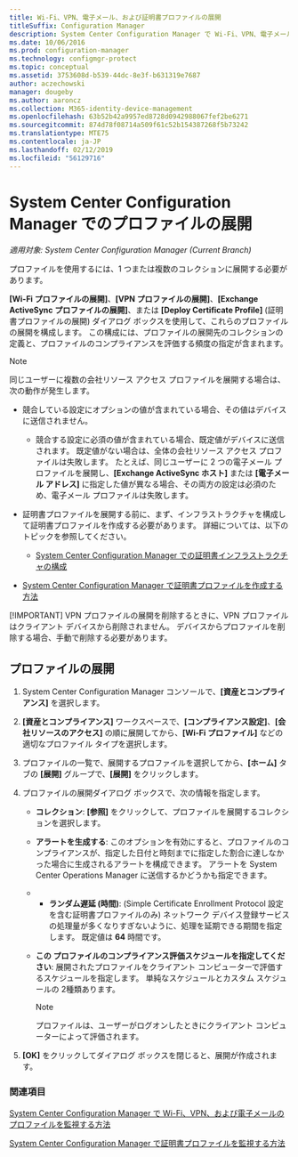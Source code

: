 ```yaml
---
title: Wi-Fi、VPN、電子メール、および証明書プロファイルの展開
titleSuffix: Configuration Manager
description: System Center Configuration Manager で Wi-Fi、VPN、電子メール、および証明書のプロファイルを展開する方法について説明します。
ms.date: 10/06/2016
ms.prod: configuration-manager
ms.technology: configmgr-protect
ms.topic: conceptual
ms.assetid: 3753608d-b539-44dc-8e3f-b631319e7687
author: aczechowski
manager: dougeby
ms.author: aaroncz
ms.collection: M365-identity-device-management
ms.openlocfilehash: 63b52b42a9957ed8728d0942988067fef2be6271
ms.sourcegitcommit: 874d78f08714a509f61c52b154387268f5b73242
ms.translationtype: MTE75
ms.contentlocale: ja-JP
ms.lasthandoff: 02/12/2019
ms.locfileid: "56129716"
---
```

# <a name="deploy-profiles-in-system-center-configuration-manager"></a>System Center Configuration Manager でのプロファイルの展開

*適用対象: System Center Configuration Manager (Current Branch)*

プロファイルを使用するには、1 つまたは複数のコレクションに展開する必要があります。  

 **[Wi-Fi プロファイルの展開]**、**[VPN プロファイルの展開]**、**[Exchange ActiveSync プロファイルの展開]**、または **[Deploy Certificate Profile]** (証明書プロファイルの展開) ダイアログ ボックスを使用して、これらのプロファイルの展開を構成します。 この構成には、プロファイルの展開先のコレクションの定義と、プロファイルのコンプライアンスを評価する頻度の指定が含まれます。  

> [!NOTE]
>  同じユーザーに複数の会社リソース アクセス プロファイルを展開する場合は、次の動作が発生します。  
> 
> - 競合している設定にオプションの値が含まれている場合、その値はデバイスに送信されません。  
>   -   競合する設定に必須の値が含まれている場合、既定値がデバイスに送信されます。 既定値がない場合は、全体の会社リソース アクセス プロファイルは失敗します。 たとえば、同じユーザーに 2 つの電子メール プロファイルを展開し、**[Exchange ActiveSync ホスト]** または **[電子メール アドレス]** に指定した値が異なる場合、その両方の設定は必須のため、電子メール プロファイルは失敗します。  
> 
> - 証明書プロファイルを展開する前に、まず、インフラストラクチャを構成して証明書プロファイルを作成する必要があります。 詳細については、以下のトピックを参照してください。  
> 
>   -   [System Center Configuration Manager での証明書インフラストラクチャの構成](certificate-infrastructure.md)  
> - [System Center Configuration Manager で証明書プロファイルを作成する方法](create-certificate-profiles.md)    
> 
> [!IMPORTANT]
>  VPN プロファイルの展開を削除するときに、VPN プロファイルはクライアント デバイスから削除されません。 デバイスからプロファイルを削除する場合、手動で削除する必要があります。

## <a name="deploying--profiles"></a>プロファイルの展開  


1.  System Center Configuration Manager コンソールで、**[資産とコンプライアンス]** を選択します。  

2.  **[資産とコンプライアンス]** ワークスペースで、**[コンプライアンス設定]**、**[会社リソースのアクセス]** の順に展開してから、**[Wi-Fi プロファイル]** などの適切なプロファイル タイプを選択します。  

3.  プロファイルの一覧で、展開するプロファイルを選択してから、**[ホーム]** タブの **[展開]** グループで、**[展開]** をクリックします。  

4.  プロファイルの展開ダイアログ ボックスで、次の情報を指定します。  

    -   **コレクション**: **[参照]** をクリックして、プロファイルを展開するコレクションを選択します。  

    -   **アラートを生成する**: このオプションを有効にすると、プロファイルのコンプライアンスが、指定した日付と時刻までに指定した割合に達しなかった場合に生成されるアラートを構成できます。 アラートを System Center Operations Manager に送信するかどうかも指定できます。  

    -   -   **ランダム遅延 (時間)**: (Simple Certificate Enrollment Protocol 設定を含む証明書プロファイルのみ) ネットワーク デバイス登録サービスの処理量が多くなりすぎないように、処理を延期できる期間を指定します。 既定値は **64** 時間です。  

    -   **この <type> プロファイルのコンプライアンス評価スケジュールを指定してください**: 展開されたプロファイルをクライアント コンピューターで評価するスケジュールを指定します。 単純なスケジュールとカスタム スケジュールの 2種類あります。  

        > [!NOTE]  
        >  プロファイルは、ユーザーがログオンしたときにクライアント コンピューターによって評価されます。  

5.  **[OK]** をクリックしてダイアログ ボックスを閉じると、展開が作成されます。

### <a name="see-also"></a>関連項目  

[System Center Configuration Manager で Wi-Fi、VPN、および電子メールのプロファイルを監視する方法](monitor-wifi-email-vpn-profiles.md)

[System Center Configuration Manager で証明書プロファイルを監視する方法](monitor-certificate-profiles.md)
